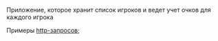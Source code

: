 Приложение, которое хранит список игроков и ведет учет очков для каждого игрока

Примеры [http-запросов](./src/main/resources/http_demo.http); 